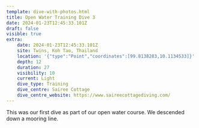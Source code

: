 ```yaml
---
template: dive-with-photos.html
title: Open Water Training Dive 3
date: 2024-01-23T12:45:33.101Z
draft: false
visible: true
extra:
    date: 2024-01-23T12:45:33.101Z
    site: Twins, Koh Tao, Thailand
    location: '{"type":"Point","coordinates":[99.8138283,10.1134533]}'
    depth: 12
    duration: 27
    visibility: 10
    current: Light
    dive_type: Training
    dive_centre: Sairee Cottage
    dive_centre_website: https://www.saireecottagediving.com/
---
```

This was our first dive as part of our open water course. We descended down a mooring line.
